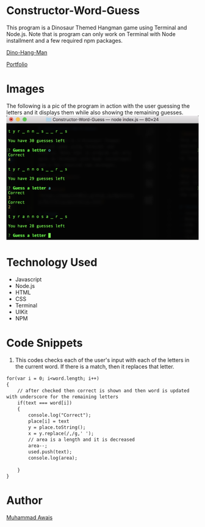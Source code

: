 # Constructor-Word-Guess

This program is a Dinosaur Themed Hangman game using Terminal and Node.js. Note that is program can only work on Terminal with Node installment and a few required npm packages.

[Dino-Hang-Man]()

[Portfolio](https://mawais54013.github.io/Bootstrap-Portfolio/portfolio.html)

# Images
The following is a pic of the program in action with the user guessing the letters and it displays them while also showing the remaining guesses.
![Program](images/Screen1.png)

# Technology Used
- Javascript
- Node.js
- HTML
- CSS
- Terminal
- UIKit
- NPM

# Code Snippets
1) This codes checks each of the user's input with each of the letters in the current word. If there is a match, then it replaces that letter. 
```
for(var i = 0; i<word.length; i++)
{
    // after checked then correct is shown and then word is updated with underscore for the remaining letters
    if(text === word[i])
    {
        console.log("Correct");
        place[i] = text
        y = place.toString();
        x = y.replace(/,/g,' '); 
        // area is a length and it is decreased
        area--;
        used.push(text);
        console.log(area);
    
    }
} 
```
# Author 
[Muhammad Awais](https://github.com/mawais54013/Bootstrap-Portfolio)